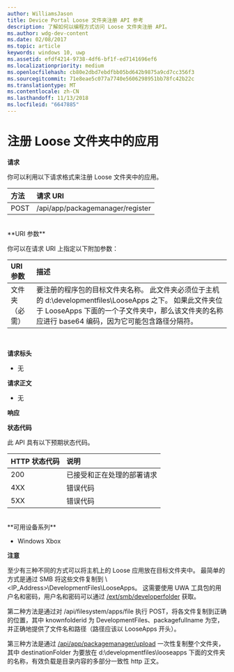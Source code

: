 ```yaml
---
author: WilliamsJason
title: Device Portal Loose 文件夹注册 API 参考
description: 了解如何以编程方式访问 Loose 文件夹注册 API。
ms.author: wdg-dev-content
ms.date: 02/08/2017
ms.topic: article
keywords: windows 10, uwp
ms.assetid: efdf4214-9738-4df6-bf1f-ed7141696ef6
ms.localizationpriority: medium
ms.openlocfilehash: cb80e2dbd7ebdfbb05bd642b9875a9cd7cc356f3
ms.sourcegitcommit: 71e8eae5c077a7740e5606298951bb78fc42b22c
ms.translationtype: MT
ms.contentlocale: zh-CN
ms.lasthandoff: 11/13/2018
ms.locfileid: "6647885"
---
```

# <a name="register-an-app-in-a-loose-folder"></a>注册 Loose 文件夹中的应用  

**请求**

你可以利用以下请求格式来注册 Loose 文件夹中的应用。

方法      | 请求 URI
:------     | :------
POST | /api/app/packagemanager/register
<br />
**URI 参数**

你可以在请求 URI 上指定以下附加参数：

URI 参数      | 描述
:------     | :-----
文件夹（必需） | 要注册的程序包的目标文件夹名称。 此文件夹必须位于主机的 d:\developmentfiles\LooseApps 之下。 如果此文件夹位于 LooseApps 下面的一个子文件夹中，那么该文件夹的名称应进行 base64 编码，因为它可能包含路径分隔符。
<br />

**请求标头**

- 无

**请求正文**

- 无

**响应**

**状态代码**

此 API 具有以下预期状态代码。

HTTP 状态代码      | 说明
:------     | :-----
200 | 已接受和正在处理的部署请求
4XX | 错误代码
5XX | 错误代码
<br />
**可用设备系列**

* Windows Xbox

**注意**

至少有三种不同的方式可以将主机上的 Loose 应用放在目标文件夹中。 最简单的方式是通过 SMB 将这些文件复制到 \\&lt;IP_Address&gt;\DevelopmentFiles\LooseApps。 这需要使用 UWA 工具包的用户名和密码，用户名和密码可以通过 [/ext/smb/developerfolder](wdp-smb-api.md) 获取。 

第二种方法是通过对 /api/filesystem/apps/file 执行 POST，将各文件复制到正确的位置，其中 knownfolderid 为 DevelopmentFiles、packagefullname 为空，并正确地提供了文件名和路径（路径应该以 LooseApps 开头）。

第三种方法是通过 [/api/app/packagemanager/upload](wdp-folder-upload.md) 一次性复制整个文件夹，其中 destinationFolder 为要放在 d:\developmentfiles\looseapps 下面的文件夹的名称，有效负载是目录内容的多部分一致性 http 正文。

